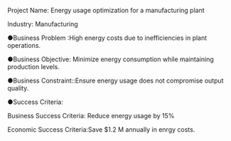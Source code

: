 Project Name:	Energy usage optimization for a manufacturing plant

Industry: Manufacturing

●Business Problem :High energy costs due to inefficiencies in plant operations.

●Business Objective: Minimize energy consumption while maintaining production levels.

●Business Constraint::Ensure energy usage does not compromise output quality.

●Success Criteria:

Business Success Criteria: Reduce energy usage by 15%

Economic Success Criteria:Save $1.2 M annually in enrgy costs.
